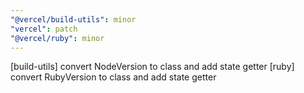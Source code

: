 ```yaml
---
"@vercel/build-utils": minor
"vercel": patch
"@vercel/ruby": minor
---
```


[build-utils] convert NodeVersion to class and add state getter 
[ruby] convert RubyVersion to class and add state getter
